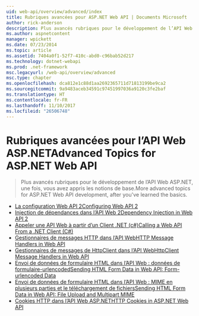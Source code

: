```yaml
---
uid: web-api/overview/advanced/index
title: Rubriques avancées pour ASP.NET Web API | Documents Microsoft
author: rick-anderson
description: Plus avancés rubriques pour le développement de l’API Web ASP.NET, une fois, vous avez appris les notions de base.
ms.author: aspnetcontent
manager: wpickett
ms.date: 07/23/2014
ms.topic: article
ms.assetid: 7404a0f1-52f7-410c-abd0-c96bab52d217
ms.technology: dotnet-webapi
ms.prod: .net-framework
msc.legacyurl: /web-api/overview/advanced
msc.type: chapter
ms.openlocfilehash: dca812e1c88d1aa2692365711d71813199be9ca2
ms.sourcegitcommit: 9a9483aceb34591c97451997036a9120c3fe2baf
ms.translationtype: HT
ms.contentlocale: fr-FR
ms.lasthandoff: 11/10/2017
ms.locfileid: "26506748"
---
```

<a name="advanced-topics-for-aspnet-web-api"></a><span data-ttu-id="1f190-103">Rubriques avancées pour l’API Web ASP.NET</span><span class="sxs-lookup"><span data-stu-id="1f190-103">Advanced Topics for ASP.NET Web API</span></span>
====================
> <span data-ttu-id="1f190-104">Plus avancés rubriques pour le développement de l’API Web ASP.NET, une fois, vous avez appris les notions de base.</span><span class="sxs-lookup"><span data-stu-id="1f190-104">More advanced topics for ASP.NET Web API development, after you've learned the basics.</span></span>


- [<span data-ttu-id="1f190-105">La configuration Web API 2</span><span class="sxs-lookup"><span data-stu-id="1f190-105">Configuring Web API 2</span></span>](configuring-aspnet-web-api.md)
- [<span data-ttu-id="1f190-106">Injection de dépendances dans l’API Web 2</span><span class="sxs-lookup"><span data-stu-id="1f190-106">Dependency Injection in Web API 2</span></span>](dependency-injection.md)
- [<span data-ttu-id="1f190-107">Appeler une API Web à partir d’un Client .NET (c#)</span><span class="sxs-lookup"><span data-stu-id="1f190-107">Calling a Web API From a .NET Client (C#)</span></span>](calling-a-web-api-from-a-net-client.md)
- [<span data-ttu-id="1f190-108">Gestionnaires de messages HTTP dans l’API Web</span><span class="sxs-lookup"><span data-stu-id="1f190-108">HTTP Message Handlers in Web API</span></span>](http-message-handlers.md)
- [<span data-ttu-id="1f190-109">Gestionnaires de messages de HttpClient dans l’API Web</span><span class="sxs-lookup"><span data-stu-id="1f190-109">HttpClient Message Handlers in Web API</span></span>](httpclient-message-handlers.md)
- [<span data-ttu-id="1f190-110">Envoi de données de formulaire HTML dans l’API Web : données de formulaire-urlencoded</span><span class="sxs-lookup"><span data-stu-id="1f190-110">Sending HTML Form Data in Web API: Form-urlencoded Data</span></span>](sending-html-form-data-part-1.md)
- [<span data-ttu-id="1f190-111">Envoi de données de formulaire HTML dans l’API Web : MIME en plusieurs parties et le téléchargement de fichiers</span><span class="sxs-lookup"><span data-stu-id="1f190-111">Sending HTML Form Data in Web API: File Upload and Multipart MIME</span></span>](sending-html-form-data-part-2.md)
- [<span data-ttu-id="1f190-112">Cookies HTTP dans l’API Web ASP.NET</span><span class="sxs-lookup"><span data-stu-id="1f190-112">HTTP Cookies in ASP.NET Web API</span></span>](http-cookies.md)
